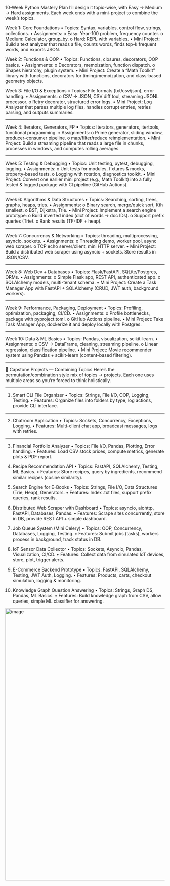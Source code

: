 10-Week Python Mastery Plan
I’ll design it topic-wise, with Easy → Medium → Hard assignments. Each week ends with a mini-project to combine the week’s topics.
 
Week 1: Core Foundations
•	Topics: Syntax, variables, control flow, strings, collections.
•	Assignments:
o	Easy: Year-100 problem, frequency counter.
o	Medium: Calculator, group_by.
o	Hard: REPL with variables.
•	Mini Project: Build a text analyzer that reads a file, counts words, finds top-k frequent words, and exports JSON.
 
Week 2: Functions & OOP
•	Topics: Functions, closures, decorators, OOP basics.
•	Assignments:
o	Decorators, memoization, function dispatch.
o	Shapes hierarchy, plugin system.
•	Mini Project: Create a “Math Toolkit” library with functions, decorators for timing/memoization, and class-based geometry objects.
 
Week 3: File I/O & Exceptions
•	Topics: File formats (txt/csv/json), error handling.
•	Assignments:
o	CSV → JSON, CSV diff tool, streaming JSONL processor.
o	Retry decorator, structured error logs.
•	Mini Project: Log Analyzer that parses multiple log files, handles corrupt entries, retries parsing, and outputs summaries.
________________________________________
Week 4: Iterators, Generators, FP
•	Topics: Iterators, generators, itertools, functional programming.
•	Assignments:
o	Prime generator, sliding window, producer-consumer pipeline.
o	map/filter/reduce reimplementation.
•	Mini Project: Build a streaming pipeline that reads a large file in chunks, processes in windows, and computes rolling averages.
________________________________________
Week 5: Testing & Debugging
•	Topics: Unit testing, pytest, debugging, logging.
•	Assignments:
o	Unit tests for modules, fixtures & mocks, property-based tests.
o	Logging with rotation, diagnostics toolkit.
•	Mini Project: Convert one earlier mini project (e.g., Math Toolkit) into a fully tested & logged package with CI pipeline (GitHub Actions).
________________________________________
Week 6: Algorithms & Data Structures
•	Topics: Searching, sorting, trees, graphs, heaps, tries.
•	Assignments:
o	Binary search, merge/quick sort, Kth smallest.
o	BST, Dijkstra, Trie.
•	Mini Project: Implement a search engine prototype:
o	Build inverted index (dict of words → doc IDs).
o	Support prefix queries (Trie).
o	Rank results (TF-IDF + heap).
________________________________________
Week 7: Concurrency & Networking
•	Topics: threading, multiprocessing, asyncio, sockets.
•	Assignments:
o	Threading demo, worker pool, async web scraper.
o	TCP echo server/client, mini HTTP server.
•	Mini Project: Build a distributed web scraper using asyncio + sockets. Store results in JSON/CSV.
________________________________________
Week 8: Web Dev + Databases
•	Topics: Flask/FastAPI, SQLite/Postgres, ORMs.
•	Assignments:
o	Simple Flask app, REST API, authenticated app.
o	SQLAlchemy models, multi-tenant schema.
•	Mini Project: Create a Task Manager App with FastAPI + SQLAlchemy (CRUD, JWT auth, background workers).
________________________________________
Week 9: Performance, Packaging, Deployment
•	Topics: Profiling, optimization, packaging, CI/CD.
•	Assignments:
o	Profile bottlenecks, package with pyproject.toml.
o	GitHub Actions pipeline.
•	Mini Project: Take Task Manager App, dockerize it and deploy locally with Postgres.
________________________________________
Week 10: Data & ML Basics
•	Topics: Pandas, visualization, scikit-learn.
•	Assignments:
o	CSV → DataFrame, cleaning, streaming pipeline.
o	Linear regression, classification pipeline.
•	Mini Project: Movie recommender system using Pandas + scikit-learn (content-based filtering).
________________________________________
🎯 Capstone Projects — Combining Topics
Here’s the permutation/combination style mix of topics → projects. Each one uses multiple areas so you’re forced to think holistically.
________________________________________
1. Smart CLI File Organizer
•	Topics: Strings, File I/O, OOP, Logging, Testing.
•	Features: Organize files into folders by type, log actions, provide CLI interface.
________________________________________
2. Chatroom Application
•	Topics: Sockets, Concurrency, Exceptions, Logging.
•	Features: Multi-client chat app, broadcast messages, logs with retries.
________________________________________
3. Financial Portfolio Analyzer
•	Topics: File I/O, Pandas, Plotting, Error handling.
•	Features: Load CSV stock prices, compute metrics, generate plots & PDF report.
 
4. Recipe Recommendation API
•	Topics: FastAPI, SQLAlchemy, Testing, ML Basics.
•	Features: Store recipes, query by ingredients, recommend similar recipes (cosine similarity).
 
5. Search Engine for E-Books
•	Topics: Strings, File I/O, Data Structures (Trie, Heap), Generators.
•	Features: Index .txt files, support prefix queries, rank results.
 
6. Distributed Web Scraper with Dashboard
•	Topics: asyncio, aiohttp, FastAPI, Databases, Pandas.
•	Features: Scrape sites concurrently, store in DB, provide REST API + simple dashboard.
 
7. Job Queue System (Mini Celery)
•	Topics: OOP, Concurrency, Databases, Logging, Testing.
•	Features: Submit jobs (tasks), workers process in background, track status in DB.
 
8. IoT Sensor Data Collector
•	Topics: Sockets, Asyncio, Pandas, Visualization, CI/CD.
•	Features: Collect data from simulated IoT devices, store, plot, trigger alerts.
 
9. E-Commerce Backend Prototype
•	Topics: FastAPI, SQLAlchemy, Testing, JWT Auth, Logging.
•	Features: Products, carts, checkout simulation, logging & monitoring.
 
10. Knowledge Graph Question Answering
•	Topics: Strings, Graph DS, Pandas, ML Basics.
•	Features: Build knowledge graph from CSV, allow queries, simple ML classifier for answering.


<img width="624" height="858" alt="image" src="https://github.com/user-attachments/assets/dee7a640-1a39-4be5-9c5d-064b163fa58f" />
